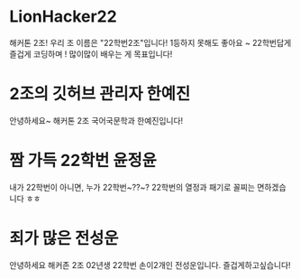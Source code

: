 # LionHacker22

해커톤 2조! 우리 조 이름은 "22학번2조"입니다! 1등하지 못해도 좋아요 ~ 22학번답게 즐겁게 코딩하며 ! 많이많이 배우는 게 목표입니다!

# 2조의 깃허브 관리자 한예진

안녕하세요~ 해커톤 2조 국어국문학과 한예진입니다!

# 짬 가득 22학번 윤정윤

내가 22학번이 아니면, 누가 22학번~??~? 22학번의 열정과 패기로 꼴찌는 면하겠습니다 ㅎㅎ

# 죄가 많은 전성운

안녕하세요 해커존 2조 02년생 22학번 손이2개인 전성운입니다. 즐겁게하고싶습니다!
